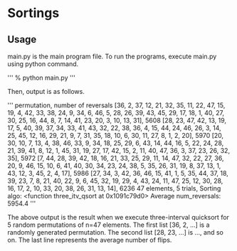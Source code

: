 # Sortings

## Usage

main.py is the main program file.
To run the programs, execute main.py using python command.

'''
% python main.py
'''

Then, output is as follows.

'''
permutation, number of reversals
[36, 2, 37, 12, 21, 32, 35, 11, 22, 47, 15, 19, 4, 42, 33, 38, 24, 9, 34, 6, 46, 5, 28, 26, 39, 43, 45, 29, 17, 18, 1, 40, 27, 30, 25, 16, 44, 8, 7, 14, 41, 23, 20, 3, 10, 13, 31], 5608
[28, 23, 47, 42, 13, 19, 17, 5, 40, 39, 37, 34, 33, 41, 43, 32, 22, 38, 36, 4, 15, 44, 24, 46, 26, 3, 14, 25, 45, 12, 16, 29, 21, 9, 7, 31, 35, 18, 10, 6, 30, 11, 27, 8, 1, 2, 20], 5970
[20, 30, 10, 7, 13, 4, 38, 46, 33, 9, 34, 18, 25, 29, 6, 43, 14, 44, 16, 5, 22, 24, 28, 21, 39, 41, 8, 12, 1, 45, 31, 19, 27, 17, 42, 15, 2, 11, 40, 47, 36, 3, 37, 23, 26, 32, 35], 5972
[7, 44, 28, 39, 42, 18, 16, 21, 33, 25, 29, 11, 14, 47, 32, 22, 27, 36, 20, 9, 46, 15, 10, 6, 41, 40, 30, 34, 23, 24, 38, 5, 35, 26, 31, 19, 8, 37, 13, 1, 43, 12, 3, 45, 2, 4, 17], 5986
[27, 34, 3, 42, 36, 46, 15, 41, 1, 5, 35, 44, 37, 18, 39, 23, 7, 8, 21, 40, 22, 9, 6, 45, 32, 19, 29, 4, 43, 24, 11, 47, 25, 12, 30, 28, 16, 17, 2, 10, 33, 20, 38, 26, 31, 13, 14], 6236
47 elements,
5 trials,
Sorting algo: <function three_itv_qsort at 0x1091c79d0>
Average num_reversals: 5954.4
'''

The above output is the result when we execute three-interval quicksort for 5 random permutations of n=47 elements.
The first list [36, 2, ...] is a randomly generated permutation.
The second list [28, 23, ...] is ..., and so on.
The last line represents the average number of flips.


